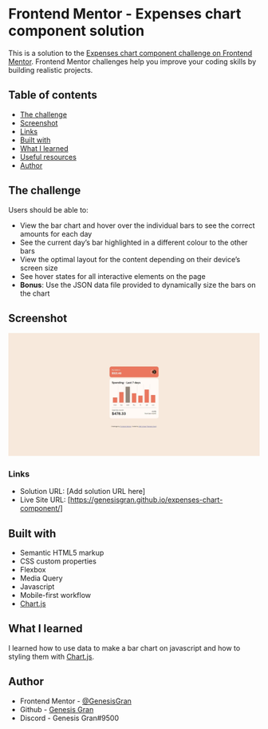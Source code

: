 # Frontend Mentor - Expenses chart component solution

This is a solution to the [Expenses chart component challenge on Frontend Mentor](https://www.frontendmentor.io/challenges/expenses-chart-component-e7yJBUdjwt). Frontend Mentor challenges help you improve your coding skills by building realistic projects.

## Table of contents

- [The challenge](#the-challenge)
- [Screenshot](#screenshot)
- [Links](#links)
- [Built with](#built-with)
- [What I learned](#what-i-learned)
- [Useful resources](#useful-resources)
- [Author](#author)

## The challenge

Users should be able to:

- View the bar chart and hover over the individual bars to see the correct amounts for each day
- See the current day’s bar highlighted in a different colour to the other bars
- View the optimal layout for the content depending on their device’s screen size
- See hover states for all interactive elements on the page
- **Bonus**: Use the JSON data file provided to dynamically size the bars on the chart

## Screenshot

![Web Preview](./images/web-preview.jpeg)

### Links

- Solution URL: [Add solution URL here]
- Live Site URL: [https://genesisgran.github.io/expenses-chart-component/]

## Built with

- Semantic HTML5 markup
- CSS custom properties
- Flexbox
- Media Query
- Javascript
- Mobile-first workflow
- [Chart.js](https://www.chartjs.org/)

## What I learned

I learned how to use data to make a bar chart on javascript and how to styling them with [Chart.js](https://www.chartjs.org/).

## Author

- Frontend Mentor - [@GenesisGran](https://www.frontendmentor.io/profile/GenesisGran)
- Github - [Genesis Gran](https://github.com/GenesisGran/)
- Discord - Genesis Gran#9500
